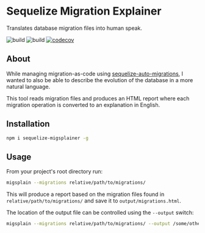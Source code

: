 # Sequelize Migration Explainer

Translates database migration files into human speak.

![build](https://github.com/noamt/sequelize-migsplainer/workflows/test-and-lint/badge.svg)
![build](https://img.shields.io/badge/npm-v0.0.2-blue)
[![codecov](https://codecov.io/gh/noamt/sequelize-migsplainer/branch/main/graph/badge.svg?token=3e3jFHsQRr)](https://codecov.io/gh/noamt/sequelize-migsplainer)

## About
While managing migration-as-code using [sequelize-auto-migrations](https://www.npmjs.com/package/sequelize-auto-migrations), I wanted to also be able to describe the evolution of the database in a more natural language.

This tool reads migration files and produces an HTML report where each migration operation is converted to an explanation in English.

## Installation
```bash
npm i sequelize-migsplainer -g
```

## Usage

From your project's root directory run:
```bash
migsplain --migrations relative/path/to/migrations/
```

This will produce a report based on the migration files found in `relative/path/to/migrations/` and save it to `output/migrations.html`.

The location of the output file can be controlled using the `--output` switch:

```bash
migsplain --migrations relative/path/to/migrations/ --output /some/other/path.html
```
